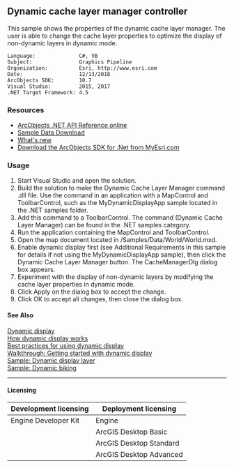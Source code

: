 ## Dynamic cache layer manager controller

This sample shows the properties of the dynamic cache layer manager. The user is able to change the cache layer properties to optimize the display of non-dynamic layers in dynamic mode.  


<!-- TODO: Fill this section below with metadata about this sample-->
```
Language:              C#, VB
Subject:               Graphics Pipeline
Organization:          Esri, http://www.esri.com
Date:                  12/13/2018
ArcObjects SDK:        10.7
Visual Studio:         2015, 2017
.NET Target Framework: 4.5
```

### Resources

* [ArcObjects .NET API Reference online](http://desktop.arcgis.com/en/arcobjects/latest/net/webframe.htm)  
* [Sample Data Download](../../releases)  
* [What's new](http://desktop.arcgis.com/en/arcobjects/latest/net/webframe.htm#91cabc68-2271-400a-8ff9-c7fb25108546.htm)  
* [Download the ArcObjects SDK for .Net from MyEsri.com](https://my.esri.com/)  

### Usage
1. Start Visual Studio and open the solution.   
1. Build the solution to make the Dynamic Cache Layer Manager command .dll file. Use the command in an application with a MapControl and ToolbarControl, such as the MyDynamicDisplayApp sample located in the .NET samples folder.  
1. Add this command to a ToolbarControl. The command (Dynamic Cache Layer Manager) can be found in the .NET samples category.  
1. Run the application containing the MapControl and ToolbarControl.  
1. Open the map document located in <Your ArcGIS Developer kit install location>/Samples/Data/World/World.mxd.   
1. Enable dynamic display first (see Additional Requirements in this sample for details if not using the MyDynamicDisplayApp sample), then click the Dynamic Cache Layer Manager button. The CacheManagerDlg dialog box appears.  
1. Experiment with the display of non-dynamic layers by modifying the cache layer properties in dynamic mode.  
1. Click Apply on the dialog box to accept the change.  
1. Click OK to accept all changes, then close the dialog box.  







#### See Also  
[Dynamic display](http://desktop.arcgis.com/search/?q=Dynamic%20display&p=0&language=en&product=arcobjects-sdk-dotnet&version=&n=15&collection=help)  
[How dynamic display works](http://desktop.arcgis.com/search/?q=How%20dynamic%20display%20works&p=0&language=en&product=arcobjects-sdk-dotnet&version=&n=15&collection=help)  
[Best practices for using dynamic display](http://desktop.arcgis.com/search/?q=Best%20practices%20for%20using%20dynamic%20display&p=0&language=en&product=arcobjects-sdk-dotnet&version=&n=15&collection=help)  
[Walkthrough: Getting started with dynamic display](http://desktop.arcgis.com/search/?q=Walkthrough%3A%20Getting%20started%20with%20dynamic%20display&p=0&language=en&product=arcobjects-sdk-dotnet&version=&n=15&collection=help)  
[Sample: Dynamic display layer](../../../Net/GraphicsPipeline/MyDynamicLayer)  
[Sample: Dynamic biking](../../../Net/GraphicsPipeline/DynamicBiking)  


---------------------------------

#### Licensing  
| Development licensing | Deployment licensing | 
| ------------- | ------------- | 
| Engine Developer Kit | Engine |  
|  | ArcGIS Desktop Basic |  
|  | ArcGIS Desktop Standard |  
|  | ArcGIS Desktop Advanced |  


